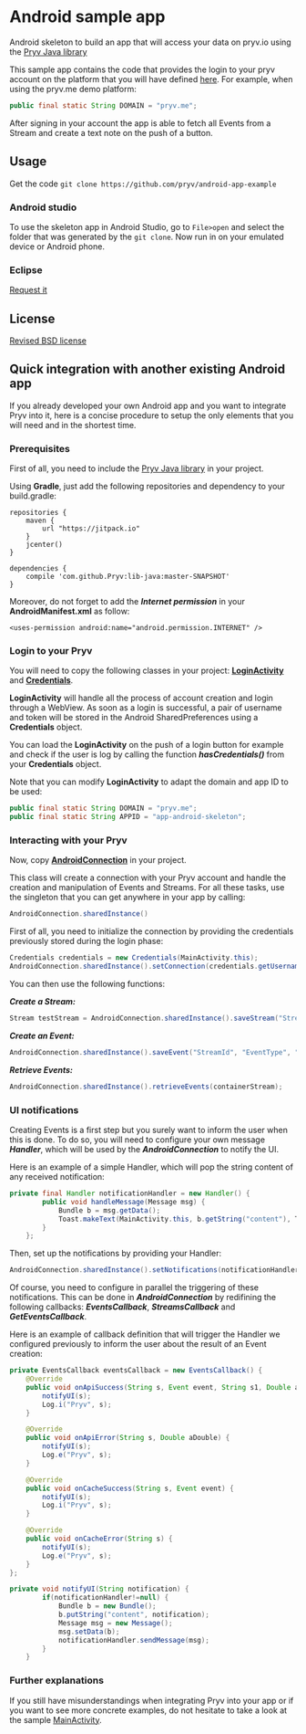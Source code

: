 # Android sample app

Android skeleton to build an app that will access your data on pryv.io using the [Pryv Java library](https://github.com/pryv/lib-java)

This sample app contains the code that provides the login to your pryv account on the platform that you will have defined [here](https://github.com/pryv/app-android-example/blob/master/app/src/main/java/com/pryv/appAndroidExample/activities/LoginActivity.java#L37).
For example, when using the pryv.me demo platform:

```java
public final static String DOMAIN = "pryv.me";
```

After signing in your account the app is able to fetch all Events from a Stream and create a text note on the push of a button.

## Usage

Get the code `git clone https://github.com/pryv/android-app-example`

### Android studio

To use the skeleton app in Android Studio, go to `File>open` and select the folder that was generated by the `git clone`. Now run in on your emulated device or Android phone.

### Eclipse

[Request it](mailto:tech@pryv.com)

## License

[Revised BSD license](https://github.com/pryv/documents/blob/master/license-bsd-revised.md)

## Quick integration with another existing Android app

If you already developed your own Android app and you want to integrate Pryv into it, here is a concise procedure to setup the only elements that you will need and in the shortest time.

### Prerequisites

First of all, you need to include the [Pryv Java library](https://github.com/pryv/lib-java) in your project.

Using **Gradle**, just add the following repositories and dependency to your build.gradle:

```
repositories {
    maven {
        url "https://jitpack.io"
    }
	jcenter()
}

dependencies {
	compile 'com.github.Pryv:lib-java:master-SNAPSHOT'
}
```

Moreover, do not forget to add the ***Internet permission*** in your **AndroidManifest.xml** as follow:

```android
<uses-permission android:name="android.permission.INTERNET" />
```

### Login to your Pryv

You will need to copy the following classes in your project:
[**LoginActivity**](https://github.com/pryv/app-android-example/blob/master/app/src/main/java/com/pryv/appAndroidExample/activities/LoginActivity.java) and
[**Credentials**](https://github.com/pryv/app-android-example/blob/master/app/src/main/java/com/pryv/appAndroidExample/Credentials.java).

**LoginActivity** will handle all the process of account creation and login through a WebView.
As soon as a login is successful, a pair of username and token will be stored in the Android SharedPreferences using a **Credentials** object.

You can load the **LoginActivity** on the push of a login button for example and check if the user is log by calling the function ***hasCredentials()*** from your **Credentials** object.

Note that you can modify **LoginActivity** to adapt the domain and app ID to be used:

```java
public final static String DOMAIN = "pryv.me";
public final static String APPID = "app-android-skeleton";
```

### Interacting with your Pryv

Now, copy [**AndroidConnection**](https://github.com/pryv/app-android-example/blob/master/app/src/main/java/com/pryv/appAndroidExample/AndroidConnection.java) in your project.

This class will create a connection with your Pryv account and handle the creation and manipulation of Events and Streams.
For all these tasks, use the singleton that you can get anywhere in your app by calling:
```java
AndroidConnection.sharedInstance()
```

First of all, you need to initialize the connection by providing the credentials previously stored during the login phase:
```java
Credentials credentials = new Credentials(MainActivity.this);
AndroidConnection.sharedInstance().setConnection(credentials.getUsername(), credentials.getToken());
```

You can then use the following functions:

***Create a Stream:***
```java
Stream testStream = AndroidConnection.sharedInstance().saveStream("StreamId", "StreamName");
```

***Create an Event:***
```java
AndroidConnection.sharedInstance().saveEvent("StreamId", "EventType", "Content");
```

***Retrieve Events:***
```java
AndroidConnection.sharedInstance().retrieveEvents(containerStream);
```

### UI notifications

Creating Events is a first step but you surely want to inform the user when this is done.
To do so, you will need to configure your own message ***Handler***, which will be used by the ***AndroidConnection*** to notify the UI.

Here is an example of a simple Handler, which will pop the string content of any received notification:

```java
private final Handler notificationHandler = new Handler() {
        public void handleMessage(Message msg) {
            Bundle b = msg.getData();
			Toast.makeText(MainActivity.this, b.getString("content"), Toast.LENGTH_SHORT).show();
        }
    };
```

Then, set up the notifications by providing your Handler:
```java
AndroidConnection.sharedInstance().setNotifications(notificationHandler);
```

Of course, you need to configure in parallel the triggering of these notifications.
This can be done in ***AndroidConnection*** by redifining the following callbacks: ***EventsCallback***, ***StreamsCallback*** and ***GetEventsCallback***.

Here is an example of callback definition that will trigger the Handler we configured previously to inform the user about the result of an Event creation:

```java
private EventsCallback eventsCallback = new EventsCallback() {
	@Override
	public void onApiSuccess(String s, Event event, String s1, Double aDouble) {
		notifyUI(s);
		Log.i("Pryv", s);
	}

	@Override
	public void onApiError(String s, Double aDouble) {
		notifyUI(s);
		Log.e("Pryv", s);
	}

	@Override
	public void onCacheSuccess(String s, Event event) {
		notifyUI(s);
		Log.i("Pryv", s);
	}

	@Override
	public void onCacheError(String s) {
		notifyUI(s);
		Log.e("Pryv", s);
	}
};

private void notifyUI(String notification) {
        if(notificationHandler!=null) {
            Bundle b = new Bundle();
            b.putString("content", notification);
            Message msg = new Message();
            msg.setData(b);
            notificationHandler.sendMessage(msg);
        }
    }
```

### Further explanations

If you still have misunderstandings when integrating Pryv into your app or if you want to see more concrete examples, do not hesitate to take a look at the sample [MainActivity](https://github.com/pryv/app-android-example/blob/master/app/src/main/java/com/pryv/appAndroidExample/activities/MainActivity.java).